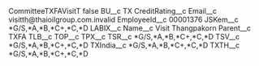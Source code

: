 <?xml version="1.0" encoding="UTF-8"?>
<CustomMetadata xmlns="http://soap.sforce.com/2006/04/metadata" xmlns:xsi="http://www.w3.org/2001/XMLSchema-instance" xmlns:xsd="http://www.w3.org/2001/XMLSchema">
    <label>CommitteeTXFAVisitT</label>
    <protected>false</protected>
    <values>
        <field>BU__c</field>
        <value xsi:type="xsd:string">TX</value>
    </values>
    <values>
        <field>CreditRating__c</field>
        <value xsi:nil="true"/>
    </values>
    <values>
        <field>Email__c</field>
        <value xsi:type="xsd:string">visitth@thaioilgroup.com.invalid</value>
    </values>
    <values>
        <field>EmployeeId__c</field>
        <value xsi:type="xsd:string">00001376</value>
    </values>
    <values>
        <field>JSKem__c</field>
        <value xsi:type="xsd:string">*G/S,*A,*B,*C+,*C,*D</value>
    </values>
    <values>
        <field>LABIX__c</field>
        <value xsi:nil="true"/>
    </values>
    <values>
        <field>Name__c</field>
        <value xsi:type="xsd:string">Visit Thangpakorn</value>
    </values>
    <values>
        <field>Parent__c</field>
        <value xsi:type="xsd:string">TXFA</value>
    </values>
    <values>
        <field>TLB__c</field>
        <value xsi:nil="true"/>
    </values>
    <values>
        <field>TOP__c</field>
        <value xsi:nil="true"/>
    </values>
    <values>
        <field>TPX__c</field>
        <value xsi:nil="true"/>
    </values>
    <values>
        <field>TSR__c</field>
        <value xsi:type="xsd:string">*G/S,*A,*B,*C+,*C,*D</value>
    </values>
    <values>
        <field>TSV__c</field>
        <value xsi:type="xsd:string">*G/S,*A,*B,*C+,*C,*D</value>
    </values>
    <values>
        <field>TXIndia__c</field>
        <value xsi:type="xsd:string">*G/S,*A,*B,*C+,*C,*D</value>
    </values>
    <values>
        <field>TXTH__c</field>
        <value xsi:type="xsd:string">*G/S,*A,*B,*C+,*C,*D</value>
    </values>
</CustomMetadata>
